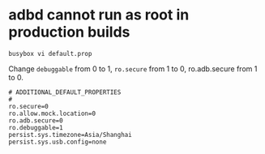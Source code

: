 # adbd cannot run as root in production builds

```
busybox vi default.prop
```
Change `debuggable` from 0 to 1, `ro.secure` from 1 to 0, ro.adb.secure from 1 to 0.
```
# ADDITIONAL_DEFAULT_PROPERTIES
#
ro.secure=0
ro.allow.mock.location=0
ro.adb.secure=0
ro.debuggable=1
persist.sys.timezone=Asia/Shanghai
persist.sys.usb.config=none
```